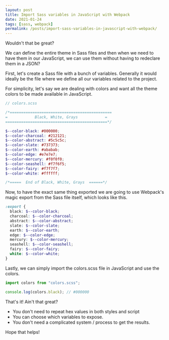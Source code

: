```yaml
---
layout: post
title: Import Sass variables in JavaScript with Webpack
date: 2021-01-24
tags: [sass, webpack]
permalink: /posts/import-sass-variables-in-javascript-with-webpack/
---
```


Wouldn't that be great?

We can define the entire theme in Sass files and then when we need to have them in our JavaScript, we can use them without having to redeclare them in a JSON?

First, let's create a Sass file with a bunch of variables. Generally it would ideally be the file where we define all our variables related to the project.

For simplicity, let's say we are dealing with colors and want all the theme colors to be made available in JavaScript.

```scss
// colors.scss

/*=============================================
=            Black, White, Grays            =
=============================================*/

$--color-black: #000000;
$--color-charcoal: #212121;
$--color-abstract: #5c5c5c;
$--color-slate: #737373;
$--color-earth: #ababab;
$--color-edge: #e7e7e7;
$--color-mercury: #f0f0f0;
$--color-seashell: #f7f6f5;
$--color-fairy: #f7f7f7;
$--color-white: #ffffff;

/*=====  End of Black, White, Grays  ======*/
```

Now, to have the exact same thing exported we are going to use Webpack's magic export from the Sass file itself, which looks like this.

```scss
:export {
  black: $--color-black;
  charcoal: $--color-charcoal;
  abstract: $--color-abstract;
  slate: $--color-slate;
  earth: $--color-earth;
  edge: $--color-edge;
  mercury: $--color-mercury;
  seashell: $--color-seashell;
  fairy: $--color-fairy;
  white: $--color-white;
}
```

Lastly, we can simply import the colors.scss file in JavaScript and use the colors.

```jsx
import colors from "colors.scss";

console.log(colors.black); // #000000
```

That's it! Ain't that great?

- You don't need to repeat hex values in both styles and script
- You can choose which variables to expose.
- You don't need a complicated system / process to get the results.

Hope that helps!
